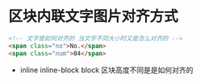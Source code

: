 # 区块内联文字图片对齐方式

```html
<!-- 文字是如何对齐的 当文字不同大小时又是怎么对齐的 -->
<span class="no">No.</span>
<span class="num">04</span>
```

- inline inline-block block 区块高度不同是是如何对齐的